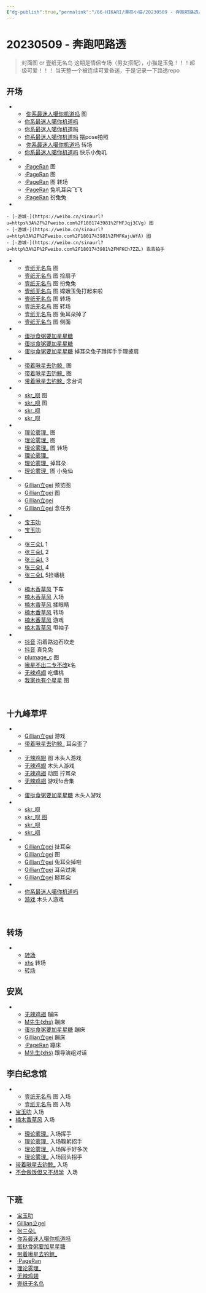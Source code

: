 ```yaml
---
{"dg-publish":true,"permalink":"/66-HIKARI/漂亮小猫/20230509 - 奔跑吧路透/","tags":["周深"],"noteIcon":"","created":"","updated":""}
---
```


# ​​20230509 - 奔跑吧路透 
> 封面图 cr 壹纸无名鸟
> 这期是情侣专场（男女搭配），小猫是玉兔！！！超级可爱！！！
> 当天整一个被连续可爱昏迷，于是记录一下路透repo

## 开场  
-  
	-  [你系最迷人噶你机道吗](https://weibo.cn/sinaurl?u=http%3A%2F%2Fweibo.com%2F7724525486%2FMFJq704sU) 图  
	- [你系最迷人噶你机道吗](https://weibo.cn/sinaurl?u=https%3A%2F%2Fweibo.com%2F7724525486%2FMFJx2kTVx)  
	- [你系最迷人噶你机道吗](https://weibo.cn/sinaurl?u=https%3A%2F%2Fweibo.com%2F7724525486%2FMFJLa96mR) 
	- [你系最迷人噶你机道吗](https://weibo.cn/sinaurl?u=https%3A%2F%2Fweibo.com%2F7724525486%2FMFK9tuxVT) 摆pose拍照
	- ​ [你系最迷人噶你机道吗](https://weibo.cn/sinaurl?u=http%3A%2F%2Fweibo.com%2F7724525486%2FMFKoSamvz) 转场
	- [你系最迷人噶你机道吗](https://weibo.cn/sinaurl?u=http%3A%2F%2Fweibo.com%2F7724525486%2FMFNidxeMP) 快乐小兔叽   

- 
	- [·PageRan](https://weibo.cn/sinaurl?u=https%3A%2F%2Fweibo.com%2F7633014126%2FMFJqVvAK5) 图  
	- [·PageRan](https://weibo.cn/sinaurl?u=https%3A%2F%2Fweibo.com%2F7633014126%2FMFJTYfpCU) 图
	- [·PageRan](https://weibo.cn/sinaurl?u=http%3A%2F%2Fweibo.com%2F7633014126%2FMFKhQmy6s) 图 转场
	- [·PageRan](https://weibo.cn/sinaurl?u=http%3A%2F%2Fweibo.com%2F7633014126%2FMFKvm6Y1H) 兔叽耳朵飞飞
	- [·PageRan](https://weibo.cn/sinaurl?u=http%3A%2F%2Fweibo.com%2F7633014126%2FMFL9cmkNv) 扮兔兔  
- 

	- [-游城-](https://weibo.cn/sinaurl?u=https%3A%2F%2Fweibo.com%2F1801743981%2FMFJqj3CVg) 图
	- [-游城-](https://weibo.cn/sinaurl?u=http%3A%2F%2Fweibo.com%2F1801743981%2FMFKajuWfA) 图
	- [-游城-](https://weibo.cn/sinaurl?u=http%3A%2F%2Fweibo.com%2F1801743981%2FMFKCh7ZZL) 乖乖拍手  
- 
	- [壹纸无名鸟](https://weibo.cn/sinaurl?u=https%3A%2F%2Fweibo.com%2F3043793905%2FMFJoHdbYv) 图
	- [壹纸无名鸟](https://weibo.cn/sinaurl?u=https%3A%2F%2Fweibo.com%2F3043793905%2FMFJLPxfSB) 图 捡扇子
	- [壹纸无名鸟](https://weibo.cn/sinaurl?u=http%3A%2F%2Fweibo.com%2F3043793905%2FMFK9db9cd) 图 扮兔兔
	- [壹纸无名鸟](https://weibo.cn/sinaurl?u=http%3A%2F%2Fweibo.com%2F3043793905%2FMFK2g2IR6) 图 嫦娥玉兔打起来啦
	- [壹纸无名鸟](https://weibo.cn/sinaurl?u=http%3A%2F%2Fweibo.com%2F3043793905%2FMFKoGCI0A) 图 转场
	- [壹纸无名鸟](https://weibo.cn/sinaurl?u=http%3A%2F%2Fweibo.com%2F3043793905%2FMFKs7qh8P) 图 转场
	- [壹纸无名鸟](https://weibo.cn/sinaurl?u=http%3A%2F%2Fweibo.com%2F3043793905%2FMFKQvse3Y) 图 兔耳朵掉了
	- [壹纸无名鸟](https://weibo.cn/sinaurl?u=http%3A%2F%2Fweibo.com%2F3043793905%2FMFM2MFCDH) 图 侧面  
- 
	- [蛋挞食粥要加星星糖](https://weibo.cn/sinaurl?u=https%3A%2F%2Fweibo.com%2F6048634807%2FMFJqOrcUj)  
	- [蛋挞食粥要加星星糖](https://weibo.cn/sinaurl?u=https%3A%2F%2Fweibo.com%2F6048634807%2FMFJRr06ud)
	- [蛋挞食粥要加星星糖](https://weibo.cn/sinaurl?u=http%3A%2F%2Fweibo.com%2F6048634807%2FMFKDJfsLc) 掉耳朵兔子蹲挥手手理披肩   
 - 
	- [带着啾星去钓鲸_](https://weibo.cn/sinaurl?u=https%3A%2F%2Fweibo.com%2F3246571812%2FMFJAEzhSe) 图 
	- [带着啾星去钓鲸_](https://weibo.cn/sinaurl?u=https%3A%2F%2Fweibo.com%2F3246571812%2FMFJMh3qy9) 图
	- [带着啾星去钓鲸_](https://weibo.cn/sinaurl?u=http%3A%2F%2Fweibo.com%2F3246571812%2FMFNwT8dK9) 念台词  
 - 
	- [skr_呗](https://weibo.cn/sinaurl?u=https%3A%2F%2Fweibo.com%2F6433509682%2FMFJCqfjxc) 图  
	- [skr_呗](https://weibo.cn/sinaurl?u=https%3A%2F%2Fweibo.com%2F6433509682%2FMFJZ7BxPE) 图  
	- [skr_呗](https://weibo.cn/sinaurl?u=https%3A%2F%2Fweibo.com%2F6433509682%2FMFJMW7NBL)
	- [skr_呗](https://weibo.cn/sinaurl?u=http%3A%2F%2Fweibo.com%2F6433509682%2FMFLpaBbh9)  
 - 
	- [理论雾理_](https://weibo.cn/sinaurl?u=http%3A%2F%2Fweibo.com%2F7458115630%2FMFK2isNq8) 图
	- [理论雾理_](https://weibo.cn/sinaurl?u=http%3A%2F%2Fweibo.com%2F7458115630%2FMFKhAo1Ap) 图
	- [理论雾理_](https://weibo.cn/sinaurl?u=http%3A%2F%2Fweibo.com%2F7458115630%2FMFKyTgF3F) 图 转场
	- [理论雾理_](https://weibo.cn/sinaurl?u=http%3A%2F%2Fweibo.com%2F7458115630%2FMFKTU7iJi)  
	- [理论雾理_](https://weibo.cn/sinaurl?u=http%3A%2F%2Fweibo.com%2F7458115630%2FMFKZLgOUl) 掉耳朵 
	- [理论雾理_](https://weibo.cn/sinaurl?u=http%3A%2F%2Fweibo.com%2F7458115630%2FMFLOqlDgA) 图 小兔仙  
 - 
	 - [Gillian立gei](https://weibo.cn/sinaurl?u=https%3A%2F%2Fweibo.com%2F5355738926%2FMFJtzcLuh) 预览图  
	 - [Gillian立gei](https://weibo.cn/sinaurl?u=https%3A%2F%2Fweibo.com%2F5355738926%2FMFJAtFuq6) 图
	 - [Gillian立gei](https://weibo.cn/sinaurl?u=http%3A%2F%2Fweibo.com%2F5355738926%2FMFK74f213)
	 - [Gillian立gei](https://weibo.cn/sinaurl?u=http%3A%2F%2Fweibo.com%2F5355738926%2FMFKDOgQsa) 念任务  
- 
	- [宝玉叻](https://weibo.cn/sinaurl?u=https%3A%2F%2Fweibo.com%2F2645753453%2FMFJpokxtS)
	- [宝玉叻](https://weibo.cn/sinaurl?u=http%3A%2F%2Fweibo.com%2F2645753453%2FMFLi9lHYe)  
- 
	- [张三朵L](https://weibo.cn/sinaurl?u=http%3A%2F%2Fweibo.com%2F2681397883%2FMFJrAxLk7) 1  
	- [张三朵L](https://weibo.cn/sinaurl?u=http%3A%2F%2Fweibo.com%2F2681397883%2FMFJqxv3pW) 2  
	- [张三朵L](https://weibo.cn/sinaurl?u=https%3A%2F%2Fweibo.com%2F2681397883%2FMFK1a4UA3) 3
	- [张三朵L](https://weibo.cn/sinaurl?u=https%3A%2F%2Fweibo.com%2F2681397883%2FMFK9rFRY1) 4
	- [张三朵L](https://weibo.cn/sinaurl?u=http%3A%2F%2Fweibo.com%2F2681397883%2FMFKKqFRmk) 5捡蟠桃  
- 
	- [楠木香草风](https://weibo.cn/sinaurl?u=http%3A%2F%2Fweibo.com%2F2116526142%2FMFJt7mNYZ) 下车
	- [楠木香草风](https://weibo.cn/sinaurl?u=https%3A%2F%2Fweibo.com%2F2116526142%2FMFLL3u66z) 入场
	- [楠木香草风](https://weibo.cn/sinaurl?u=http%3A%2F%2Fweibo.com%2F2116526142%2FMFL2cfvWd) 揉眼睛  
	- [楠木香草风](https://weibo.cn/sinaurl?u=http%3A%2F%2Fweibo.com%2F2116526142%2FMFKs1bPzS) 转场
	- [楠木香草风](https://weibo.cn/sinaurl?u=https%3A%2F%2Fweibo.com%2F2116526142%2FMFLczg3pB) 游戏
	- [楠木香草风](https://weibo.cn/sinaurl?u=https%3A%2F%2Fweibo.com%2F2116526142%2FMFLuXiJVS) 甩袖子
- 
	- [抖音](https://weibo.cn/sinaurl?u=https%3A%2F%2Fweibo.com%2F5122158435%2FMFJypEafC) 沿着路边石坎走  
	- [抖音](https://weibo.cn/sinaurl?u=https%3A%2F%2Fweibo.com%2F5122158435%2FMFJN1moim) 真免免  
	- [plumage_c](https://weibo.cn/sinaurl?u=https%3A%2F%2Fweibo.com%2F5122158435%2FMFK1A8pOx) 图
	- [啾星不出二专不改](https://weibo.cn/sinaurl?u=http%3A%2F%2Fweibo.com%2F6330742878%2FMFKgXC2Wl)k名
	- [无辣鸡翅](https://weibo.cn/sinaurl?u=http%3A%2F%2Fweibo.com%2F7495641082%2FMFL6gkY4N) 吃蟠桃  
	- [我家也有个星星](https://weibo.cn/sinaurl?u=http%3A%2F%2Fweibo.com%2F7423554418%2FMFMOT9gud) 图

​

## 十九峰草坪  
- 
	- [Gillian立gei](https://weibo.cn/sinaurl?u=http%3A%2F%2Fweibo.com%2F5355738926%2FMFLneCZww) 游戏 
	- [带着啾星去钓鲸_](https://weibo.cn/sinaurl?u=http%3A%2F%2Fweibo.com%2F3246571812%2FMFLo7hZF1) 耳朵歪了
- 
	- [无辣鸡翅](https://weibo.cn/sinaurl?u=http%3A%2F%2Fweibo.com%2F7495641082%2FMFLtBBOO7) 图 木头人游戏  
	- [无辣鸡翅](https://weibo.cn/sinaurl?u=http%3A%2F%2Fweibo.com%2F7495641082%2FMFLxIn04O) 木头人游戏
	- [无辣鸡翅](https://weibo.cn/sinaurl?u=http%3A%2F%2Fweibo.com%2F7495641082%2FMFMOfwdHb) 动图 拧耳朵 
	- [无辣鸡翅](https://weibo.cn/sinaurl?u=http%3A%2F%2Fweibo.com%2F7495641082%2FMFNlr20r0) 游戏fo合集  
- 
	- [蛋挞食粥要加星星糖](https://weibo.cn/sinaurl?u=http%3A%2F%2Fweibo.com%2F6048634807%2FMFLARqGHj) 木头人游戏  
- 
	- [skr_呗](https://weibo.cn/sinaurl?u=http%3A%2F%2Fweibo.com%2F6433509682%2FMFLDkrelD)  
	- [skr_呗 图](https://weibo.cn/sinaurl?u=http%3A%2F%2Fweibo.com%2F6433509682%2FMFLwJtzEB)  
	- [skr_呗](https://weibo.cn/sinaurl?u=http%3A%2F%2Fweibo.com%2F6433509682%2FMFLIn7qUN)  
	- [skr_呗](https://weibo.cn/sinaurl?u=http%3A%2F%2Fweibo.com%2F6433509682%2FMFLXOx7cD)
- 
	- [Gillian立gei](https://weibo.cn/sinaurl?u=http%3A%2F%2Fweibo.com%2F5355738926%2FMFLJN7vm6) 扯耳朵
	- [Gillian立gei](https://weibo.cn/sinaurl?u=https%3A%2F%2Fweibo.com%2F5355738926%2FMFMxYnLgB) 图
	- [Gillian立gei](https://weibo.cn/sinaurl?u=http%3A%2F%2Fweibo.com%2F5355738926%2FMFMHGCEpY) 兔耳朵掉啦
	- [Gillian立gei](https://weibo.cn/sinaurl?u=http%3A%2F%2Fweibo.com%2F5355738926%2FMFMUCynyq) 耳朵过来  
	- [Gillian立gei](https://weibo.cn/sinaurl?u=http%3A%2F%2Fweibo.com%2F5355738926%2FMFN222UdS) 掰耳朵
- 
	- [你系最迷人噶你机道吗](https://weibo.cn/sinaurl?u=http%3A%2F%2Fweibo.com%2F7724525486%2FMFLOJkJwX)
	- [游戏](https://weibo.cn/sinaurl?u=http%3A%2F%2Fweibo.com%2F5122158435%2FMFMgsv1S6) 木头人游戏

​

## 转场  
- 
	- [转场](https://weibo.cn/sinaurl?u=http%3A%2F%2Fweibo.com%2F5122158435%2FMFLCY3hZb) 
	- [xhs](https://weibo.cn/sinaurl?u=http%3A%2F%2Fweibo.com%2F7291483737%2FMFLT1geEK) 转场
	- [转场](https://weibo.cn/sinaurl?u=http%3A%2F%2Fweibo.com%2F5122158435%2FMFMwW179q) 

## 安岚  
- 
	- [无辣鸡翅](https://weibo.cn/sinaurl?u=http%3A%2F%2Fweibo.com%2F7495641082%2FMFM0GkQIO) 蹦床  
	- [M先生(xhs)](https://weibo.cn/sinaurl?u=http%3A%2F%2Fweibo.com%2F1857196980%2FMFLVgrRo8) 蹦床  
	- [蛋挞食粥要加星星糖](https://weibo.cn/sinaurl?u=http%3A%2F%2Fweibo.com%2F6048634807%2FMFM66jkZK) 蹦床  
	- [Gillian立gei](https://weibo.cn/sinaurl?u=http%3A%2F%2Fweibo.com%2F5355738926%2FMFMfpcVJD) 蹦床
	- [·PageRan](https://weibo.cn/sinaurl?u=http%3A%2F%2Fweibo.com%2F7633014126%2FMFMA20Rip) 蹦床  
	- [M先生(xhs)](https://weibo.cn/sinaurl?u=https%3A%2F%2Fweibo.com%2F5660650573%2FMFMutasC8) 跟导演组对话

## 李白纪念馆  
- 
	- [壹纸无名鸟](https://weibo.cn/sinaurl?u=http%3A%2F%2Fweibo.com%2F3043793905%2FMFMQFAAhZ) 图 入场
	- [壹纸无名鸟](https://weibo.cn/sinaurl?u=http%3A%2F%2Fweibo.com%2F3043793905%2FMFMXwwLLD) 图 入场  
- [宝玉叻](https://weibo.cn/sinaurl?u=http%3A%2F%2Fweibo.com%2F2645753453%2FMFMQM7Yne) 入场  
- [楠木香草风](https://weibo.cn/sinaurl?u=http%3A%2F%2Fweibo.com%2F2116526142%2FMFMR1tJCy) 入场
- 
	- [理论雾理_](https://weibo.cn/sinaurl?u=http%3A%2F%2Fweibo.com%2F7458115630%2FMFMTU0MpA) 入场挥手  
	- [理论雾理_](https://weibo.cn/sinaurl?u=http%3A%2F%2Fweibo.com%2F7458115630%2FMFMUdsxif) 入场鞠躬招手  
	- [理论雾理_](https://weibo.cn/sinaurl?u=http%3A%2F%2Fweibo.com%2F7458115630%2FMFN1OsguP) 入场挥手好多次
	- [理论雾理_](https://weibo.cn/sinaurl?u=http%3A%2F%2Fweibo.com%2F7458115630%2FMFN5lasFn) 入场回头招手  
- [带着啾星去钓鲸_](https://weibo.cn/sinaurl?u=http%3A%2F%2Fweibo.com%2F3246571812%2FMFN9fFKl8) 入场  
- [不会做饭但又不想学](https://weibo.cn/sinaurl?u=http%3A%2F%2Fweibo.com%2F7783552640%2FMFN3n8bQa)  入场  
 

## 下班  
-  [宝玉叻](https://weibo.cn/sinaurl?u=http%3A%2F%2Fweibo.com%2F2645753453%2FMFNHoiuxu)
-  [Gillian立gei](https://weibo.cn/sinaurl?u=http%3A%2F%2Fweibo.com%2F5355738926%2FMFNLxpkjP)  
-  [张三朵L](https://weibo.cn/sinaurl?u=http%3A%2F%2Fweibo.com%2F2681397883%2FMFNImCtTv)  
-  [你系最迷人噶你机道吗](https://weibo.cn/sinaurl?u=http%3A%2F%2Fweibo.com%2F7724525486%2FMFNPaiEAS)  
-  [蛋挞食粥要加星星糖](https://weibo.cn/sinaurl?u=http%3A%2F%2Fweibo.com%2F6048634807%2FMFNSucQDM)  
-  [带着啾星去钓鲸_](https://weibo.cn/sinaurl?u=http%3A%2F%2Fweibo.com%2F3246571812%2FMFNTomvpo)  
-  [·PageRan](https://weibo.cn/sinaurl?u=http%3A%2F%2Fweibo.com%2F7633014126%2FMFNWS8tbM)
-  [理论雾理_](https://weibo.cn/sinaurl?u=http%3A%2F%2Fweibo.com%2F7458115630%2FMFNYmCI8a)
-  [无辣鸡翅](https://weibo.cn/sinaurl?u=http%3A%2F%2Fweibo.com%2F7495641082%2FMFO1s3g0l)  
-  [壹纸无名鸟](https://weibo.cn/sinaurl?u=http%3A%2F%2Fweibo.com%2F3043793905%2FMFNZtc91a)